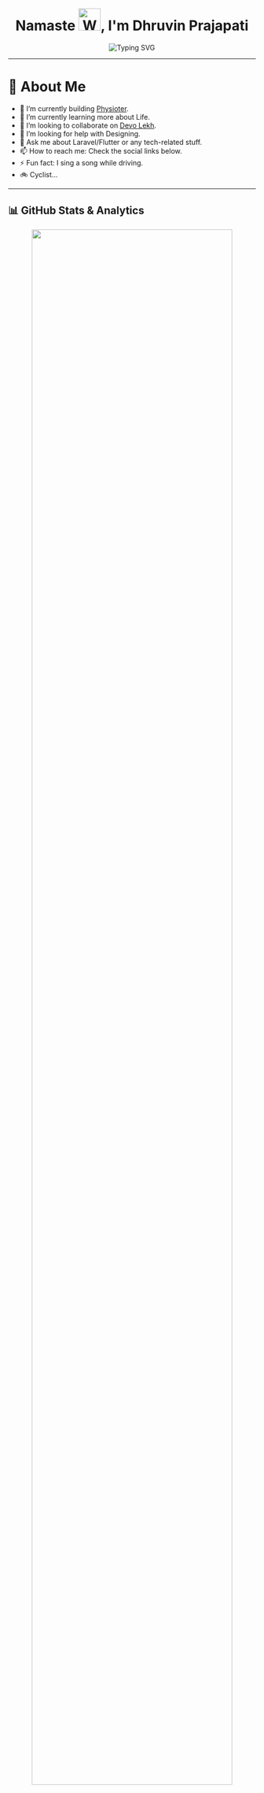 <!-- Profile README for Dhruvin Prajapati -->

<h1 align="center">
  Namaste <img src="https://raw.githubusercontent.com/nixin72/nixin72/master/wave.gif" alt="Waving hand animated gif" height="45" width="45" />, I'm Dhruvin Prajapati
</h1>

<p align="center">
  <img src="https://readme-typing-svg.demolab.com?font=Fira+Code&duration=2000&pause=400&color=1DF7C1&center=true&vCenter=true&multiline=true&width=590&height=70&lines=Laravel+%7C+Flutter+%7C+Python+%7C+Cloud+%7C+Open+Source+Enthusiast;Always+learning+and+building+something+cool!;Welcome+to+my+GitHub+profile!" alt="Typing SVG">
</p>

---

# 💫 About Me

- 🔭 I’m currently building [Physioter](https://physioter.com/).
- 🌱 I’m currently learning more about Life.
- 👯 I’m looking to collaborate on [Devo Lekh](http://devolekh.com/).
- 🤔 I’m looking for help with Designing.
- 💬 Ask me about Laravel/Flutter or any tech-related stuff.
- 📫 How to reach me: Check the social links below.
- ⚡ Fun fact: I sing a song while driving.
- 🚲 Cyclist...

---

## 📊 GitHub Stats & Analytics

<p align="center">
  <img src="https://github-readme-activity-graph.vercel.app/graph?username=dhruvinprajapati&theme=tokyo-night&area=true&hide_border=true" width="90%"/>
</p>

<p align="center">
  <img src="https://github-profile-summary-cards.vercel.app/api/cards/profile-details?username=dhruvinprajapati&theme=tokyonight" width="90%" />
</p>

<div align="center" style="display: flex; flex-wrap: wrap; gap: 10px;">
  <img src="https://github-readme-stats.vercel.app/api?username=dhruvinprajapati&show_icons=true&theme=tokyonight&include_all_commits=true&count_private=true&hide_border=true" width="45%" />
  <img src="https://streak-stats.demolab.com?user=dhruvinprajapati&theme=aura&hide_border=true&border_radius=5" width="45%" />
</div>



---

## 🏢 Organizations

- ### [Taste The Thunder](https://github.com/Taste-the-Thunder)
  - This Organization is made for Open-Source Projects

---

## 🌐 Connect with me

<p align="center">
  <a href="https://www.instagram.com/dhruvin_j_prajapati"><img src="https://img.shields.io/badge/Instagram-E4405F?style=for-the-badge&logo=instagram&logoColor=white"/></a>
  <a href="https://www.linkedin.com/in/dhruvin-prajapati-838222154"><img src="https://img.shields.io/badge/LinkedIn-0077B5?style=for-the-badge&logo=linkedin&logoColor=white"/></a>
  <a href="https://medium.com/@djprajapati1056"><img src="https://img.shields.io/badge/Medium-12100E?style=for-the-badge&logo=medium&logoColor=white"/></a>
  <a href="https://twitter.com/djprajapati1056"><img src="https://img.shields.io/twitter/follow/djprajapati1056?logo=Twitter&style=for-the-badge"/></a>
  <a href="https://www.facebook.com/dhruvin.prajapati.98/"><img src="https://img.shields.io/badge/Facebook-1877F2?style=for-the-badge&logo=facebook&logoColor=white"/></a>
</p>

---

## 💻 Tech Stack

<p align="center">
  <img src="https://skillicons.dev/icons?i=laravel,dart,java,js,swift,ts,python,aws,firebase,gcp,flutter,django,npm,nodejs,react,vuetify,xamarin,vue,tailwind,fastapi,express,mongodb,mysql,postgres,sqlite,figma,postman,swagger,docker,vscode,github,gitlab" />
</p>

---

## 👨🏻‍💻 Laptop in use

<p align="center">
  <img src="https://img.shields.io/badge/Apple-MacBook_Pro_2019-333333?style=for-the-badge&logo=apple&logoColor=white"/>
</p>

---

<div align="center">

### Show some ❤️ by starring some of the repositories!

</div>
